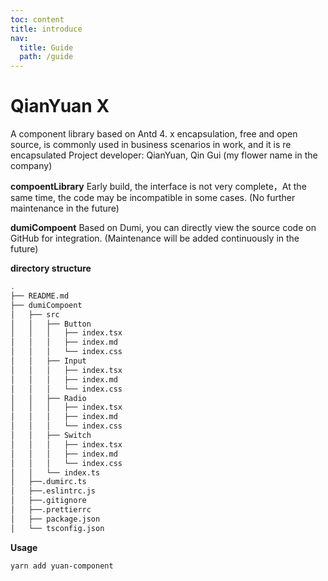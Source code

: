 ```yaml
---
toc: content
title: introduce
nav:
  title: Guide
  path: /guide
---
```

# QianYuan X 
A component library based on Antd 4. x encapsulation, free and open source, is commonly used in business scenarios in work, and it is re encapsulated
Project developer: QianYuan, Qin Gui (my flower name in the company)

**compoentLibrary** Early build, the interface is not very complete，At the same time, the code may be incompatible in some cases. (No further maintenance in the future)      

**dumiCompoent** Based on Dumi, you can directly view the source code on GitHub for integration. (Maintenance will be added continuously in the future) 


 **directory structure**
```bash
.
├── README.md
├── dumiCompoent
│   ├── src
│   │   ├── Button
│   │   │   ├── index.tsx
│   │   │   ├── index.md
│   │   │   └── index.css
│   │   ├── Input
│   │   │   ├── index.tsx
│   │   │   ├── index.md
│   │   │   └── index.css
│   │   ├── Radio
│   │   │   ├── index.tsx
│   │   │   ├── index.md
│   │   │   └── index.css
│   │   ├── Switch
│   │   │   ├── index.tsx
│   │   │   ├── index.md
│   │   │   └── index.css
│   │   └── index.ts
│   ├──.dumirc.ts
│   ├──.eslintrc.js
│   ├──.gitignore
│   ├──.prettierrc
│   ├── package.json
│   └── tsconfig.json
```
**Usage**

```bash
yarn add yuan-component
```
